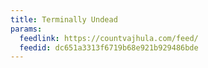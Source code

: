 ```yaml
---
title: Terminally Undead
params:
  feedlink: https://countvajhula.com/feed/
  feedid: dc651a3313f6719b68e921b929486bde
---
```

